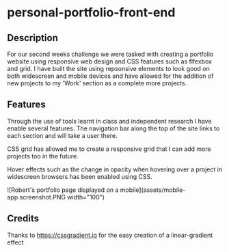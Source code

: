 # personal-portfolio-front-end

## Description
For our second weeks challenge we were tasked with creating a portfolio website using responsive web design and CSS features such as flfexbox and grid. I have built the site using repsonsive elements to look good on both widescreen and mobile devices and have allowed for the addition of new projects to my 'Work' section as a complete more projects.

## Features
Through the use of tools learnt in class and independent research I have enable several features. The navigation bar along the top of the site links to each section and will take a user there. 

CSS grid has allowed me to create a responsive grid that I can add more projects too in the future.

Hover effects such as the change in opacity when hovering over a project in widescreen browsers has been enabled using CSS.

![Robert's portfolio page displayed on a mobile](assets/mobile-app.screenshot.PNG width="100")

## Credits
Thanks to https://cssgradient.io for the easy creation of a linear-gradient effect
